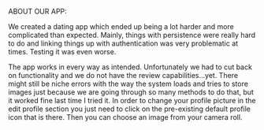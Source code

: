 ABOUT OUR APP:

We created a dating app which ended up being a lot harder and more complicated than expected.
Mainly, things with persistence were really hard to do and linking things up with authentication
was very problematic at times. Testing it was even worse.

The app works in every way as intended. Unfortunately we had to cut back on functionality and we do
not have the review capabilities...yet. There might still be niche errors with the way the system
loads and tries to store images just because we are going through so many methods to do that, but
it worked fine last time I tried it. In order to change your profile picture in the edit profile
section you just need to click on the pre-existing default profile icon that is there. Then you can
choose an image from your camera roll.